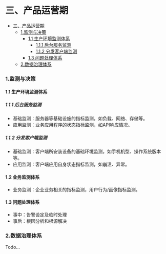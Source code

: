 三、产品运营期
============= 
- [三、产品运营期](#三、产品运营期)
    - [1.监测与决策](#1监测与决策)
      - [1.1 生产环境监测体系](#1-1生产环境监测体系)
        - [1.1.1 后台服务监测](#1-1-1后台服务监测)
        - [1.1.2 分发客户端监测](#1-1-2分发客户端监测)
      - [1.3 问题处理体系](#1-3问题处理体系)
    - [2.数据治理体系](#2数据治理体系)

### 1.监测与决策
#### 1.1 生产环境监测体系
##### 1.1.1 后台服务监测
- 基础监测：服务器等基础设施的指标监测，如负载、网络、存储等。
- 应用监测：业务应用程序的状态指标监测，如API响应情况。
##### 1.1.2 分发客户端监测
- 基础监测：客户端所安装设备的基础环境监测，如手机机型、操作系统版本等。
- 应用监测：客户端应用自身状态指标监测，如崩溃、异常。
#### 1.2 业务监测体系
- 业务监测：企业业务相关的指标监测，用户行为/画像指标监测。
#### 1.3 问题处理体系
- 事中：告警设定及临时处理
- 事后：根因分析和根源解决

### 2.数据治理体系
Todo…